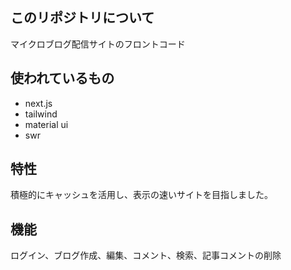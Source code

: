 ## このリポジトリについて

マイクロブログ配信サイトのフロントコード

## 使われているもの

- next.js
- tailwind
- material ui
- swr

## 特性

積極的にキャッシュを活用し、表示の速いサイトを目指しました。

## 機能

ログイン、ブログ作成、編集、コメント、検索、記事コメントの削除